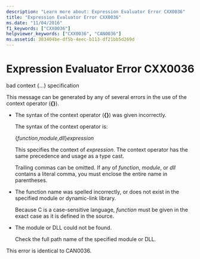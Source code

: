 ```yaml
---
description: "Learn more about: Expression Evaluator Error CXX0036"
title: "Expression Evaluator Error CXX0036"
ms.date: "11/04/2016"
f1_keywords: ["CXX0036"]
helpviewer_keywords: ["CXX0036", "CAN0036"]
ms.assetid: 383404be-df5b-4eec-b113-df21bb5d269d
---
```

# Expression Evaluator Error CXX0036

bad context {...} specification

This message can be generated by any of several errors in the use of the context operator (**{}**).

- The syntax of the context operator (**{}**) was given incorrectly.

   The syntax of the context operator is:

     {*function*,*module*,*dll*}*expression*

   This specifies the context of *expression*. The context operator has the same precedence and usage as a type cast.

   Trailing commas can be omitted. If any of *function*, *module*, or *dll* contains a literal comma, you must enclose the entire name in parentheses.

- The function name was spelled incorrectly, or does not exist in the specified module or dynamic-link library.

   Because C is a case-sensitive language, *function* must be given in the exact case as it is defined in the source.

- The module or DLL could not be found.

   Check the full path name of the specified module or DLL.

This error is identical to CAN0036.
